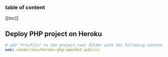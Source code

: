 <div align="center">
    <span class="iconify" data-icon="simple-icons:heroku" data-inline="false" width="100"></span>
</div>


<h3>table of content</h3>

[[toc]]

## Deploy PHP project on Heroku
```yaml
# add "Procfile" to the project root folder with the following content
web: vendor/bin/heroku-php-apache2 public/ 
```


